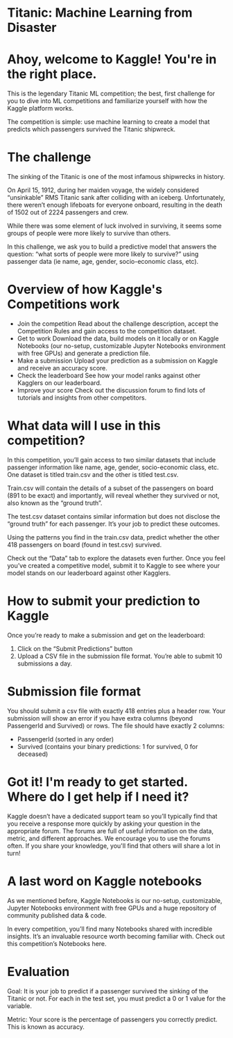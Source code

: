 # Titanic: Machine Learning from Disaster

# Ahoy, welcome to Kaggle! You're in the right place.
This is the legendary Titanic ML competition; the best, first challenge for you to dive into ML competitions and familiarize yourself with how the Kaggle platform works.

The competition is simple: use machine learning to create a model that predicts which passengers survived the Titanic shipwreck.

# The challenge
The sinking of the Titanic is one of the most infamous shipwrecks in history.

On April 15, 1912, during her maiden voyage, the widely considered “unsinkable” RMS Titanic sank after colliding with an iceberg. Unfortunately, there weren’t enough lifeboats for everyone onboard, resulting in the death of 1502 out of 2224 passengers and crew.

While there was some element of luck involved in surviving, it seems some groups of people were more likely to survive than others.

In this challenge, we ask you to build a predictive model that answers the question: “what sorts of people were more likely to survive?” using passenger data (ie name, age, gender, socio-economic class, etc).

# Overview of how Kaggle's Competitions work
- Join the competition
  Read about the challenge description, accept the Competition Rules and gain access to the competition dataset.
- Get to work
  Download the data, build models on it locally or on Kaggle Notebooks (our no-setup, customizable Jupyter Notebooks environment with free GPUs) and generate a prediction file.
- Make a submission
  Upload your prediction as a submission on Kaggle and receive an accuracy score.
- Check the leaderboard
  See how your model ranks against other Kagglers on our leaderboard.
- Improve your score
  Check out the discussion forum to find lots of tutorials and insights from other competitors.

# What data will I use in this competition?
In this competition, you’ll gain access to two similar datasets that include passenger information like name, age, gender, socio-economic class, etc. One dataset is titled train.csv and the other is titled test.csv.

Train.csv will contain the details of a subset of the passengers on board (891 to be exact) and importantly, will reveal whether they survived or not, also known as the “ground truth”.

The test.csv dataset contains similar information but does not disclose the “ground truth” for each passenger. It’s your job to predict these outcomes.

Using the patterns you find in the train.csv data, predict whether the other 418 passengers on board (found in test.csv) survived.

Check out the “Data” tab to explore the datasets even further. Once you feel you’ve created a competitive model, submit it to Kaggle to see where your model stands on our leaderboard against other Kagglers.

# How to submit your prediction to Kaggle
Once you’re ready to make a submission and get on the leaderboard:
1) Click on the “Submit Predictions” button
2) Upload a CSV file in the submission file format. You’re able to submit 10 submissions a day.

# Submission file format
You should submit a csv file with exactly 418 entries plus a header row. Your submission will show an error if you have extra columns (beyond PassengerId and Survived) or rows. The file should have exactly 2 columns:
- PassengerId (sorted in any order)
- Survived (contains your binary predictions: 1 for survived, 0 for deceased)

# Got it! I'm ready to get started. Where do I get help if I need it?
Kaggle doesn’t have a dedicated support team so you’ll typically find that you receive a response more quickly by asking your question in the appropriate forum. The forums are full of useful information on the data, metric, and different approaches. We encourage you to use the forums often. If you share your knowledge, you'll find that others will share a lot in turn!

# A last word on Kaggle notebooks
As we mentioned before, Kaggle Notebooks is our no-setup, customizable, Jupyter Notebooks environment with free GPUs and a huge repository of community published data & code.

In every competition, you’ll find many Notebooks shared with incredible insights. It’s an invaluable resource worth becoming familiar with. Check out this competition’s Notebooks here.

# Evaluation
Goal:
It is your job to predict if a passenger survived the sinking of the Titanic or not. For each in the test set, you must predict a 0 or 1 value for the variable.

Metric:
Your score is the percentage of passengers you correctly predict. This is known as accuracy.
